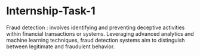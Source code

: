 # Internship-Task-1
Fraud detection : involves identifying and preventing deceptive activities within financial transactions or systems. Leveraging advanced analytics and machine learning techniques, fraud detection systems aim to distinguish between legitimate and fraudulent behavior.
